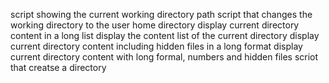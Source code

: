 script showing the current working directory path
script that changes the working directory to the user home directory
display current directory content in a long list
display the content list of the current directory
display current directory content including hidden files in a long format
display current directory content with long formal, numbers and hidden files
scriot that creatse a directory
